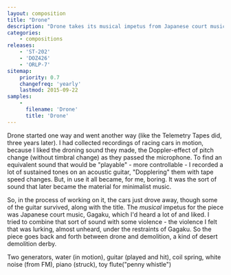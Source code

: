 ```yaml
---
layout: composition
title: "Drone"
description: "Drone takes its musical impetus from Japanese court music, Gagaku, combining sustained tones on guitar with some more violent sounds - the violence that lurks, almost unheard, under the restraints of Gagaku."
categories:
    - compositions
releases:
    - 'ST-202'
    - 'DOZ426'
    - 'ORLP-7'
sitemap:
    priority: 0.7
    changefreq: 'yearly'
    lastmod: 2015-09-22
samples:
    - 
      filename: 'Drone'
      title: 'Drone'
---
```


Drone started one way and went another way (like the Telemetry Tapes did, three years later). I had collected recordings of racing cars in motion, because I liked the droning sound they made, the Doppler-effect of pitch change (without timbral change) as they passed the microphone. To find an equivalent sound that would be "playable" - more controllable - I recorded a lot of sustained tones on an acoustic guitar, "Dopplering" them with tape speed changes. But, in use it all became, for me, boring. It was the sort of sound that later became the material for minimalist music. 

So, in the process of working on it, the cars just drove away, though some of the guitar survived, along with the title. The *musical* impetus for the piece was Japanese court music, Gagaku, which I'd heard a lot of and liked. I tried to combine that sort of sound with some violence - the violence I felt that was lurking, almost unheard, under the restraints of Gagaku. So the piece goes back and forth between drone and demolition, a kind of desert demolition derby.

Two generators, water (in motion), guitar (played and hit), coil spring, white noise (from FM), piano (struck), toy flute("penny whistle")
